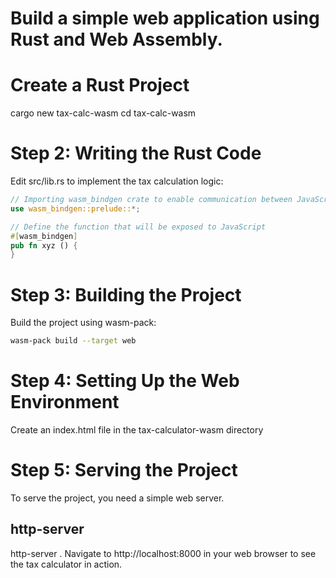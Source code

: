<!-- Hey bla bla bla ... -->

# Build a simple web application using Rust and Web Assembly.

# Create a Rust Project
cargo new tax-calc-wasm
cd tax-calc-wasm

# Step 2: Writing the Rust Code
Edit src/lib.rs to implement the tax calculation logic:
```rust
// Importing wasm_bindgen crate to enable communication between JavaScript and Rust
use wasm_bindgen::prelude::*;

// Define the function that will be exposed to JavaScript
#[wasm_bindgen]
pub fn xyz () {
}
```

# Step 3: Building the Project
Build the project using wasm-pack:
```bash
wasm-pack build --target web
```

# Step 4: Setting Up the Web Environment
Create an index.html file in the tax-calculator-wasm directory 
# Step 5: Serving the Project

To serve the project, you need a simple web server.
## http-server

http-server .
Navigate to http://localhost:8000 in your web browser to see the tax calculator in action.
